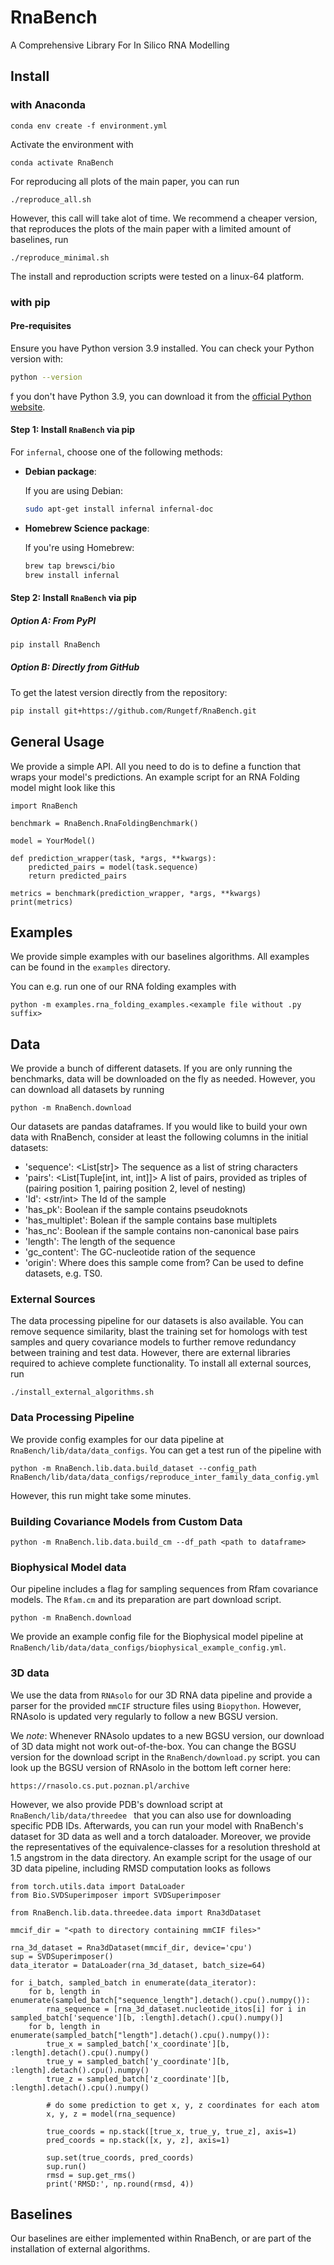 # RnaBench
A Comprehensive Library For In Silico RNA Modelling


## Install

### with Anaconda

```
conda env create -f environment.yml
```
Activate the environment with
```
conda activate RnaBench
```
For reproducing all plots of the main paper, you can run
```
./reproduce_all.sh
```
However, this call will take alot of time.
We recommend a cheaper version, that reproduces the plots of the main paper with a limited amount of baselines,
run
```
./reproduce_minimal.sh
```
The install and reproduction scripts were tested on a linux-64 platform.


### with pip
#### Pre-requisites

Ensure you have Python version 3.9 installed. You can check your Python version with:

```bash
python --version
```
f you don't have Python 3.9, you can download it from the [official Python website](https://www.python.org/downloads/).

#### Step 1: Install `RnaBench` via pip

For `infernal`, choose one of the following methods:

   - **Debian package**:
     
     If you are using Debian:

     ```bash
     sudo apt-get install infernal infernal-doc
     ```

   - **Homebrew Science package**:

     If you're using Homebrew:

     ```bash
     brew tap brewsci/bio 
     brew install infernal
     ```

#### Step 2: Install `RnaBench` via pip

##### Option A: From PyPI

```bash
pip install RnaBench
```

##### Option B: Directly from GitHub

To get the latest version directly from the repository:

```bash
pip install git+https://github.com/Rungetf/RnaBench.git
```

## General Usage

We provide a simple API.
All you need to do is to define a function that wraps your model's predictions.
An example script for an RNA Folding model might look like this
```
import RnaBench

benchmark = RnaBench.RnaFoldingBenchmark()

model = YourModel()

def prediction_wrapper(task, *args, **kwargs):
    predicted_pairs = model(task.sequence)
    return predicted_pairs

metrics = benchmark(prediction_wrapper, *args, **kwargs)
print(metrics)
```

## Examples
We provide simple examples with our baselines algorithms.
All examples can be found in the `examples` directory.

You can e.g. run one of our RNA folding examples with
```
python -m examples.rna_folding_examples.<example file without .py suffix>
```


## Data
We provide a bunch of different datasets.
If you are only running the benchmarks, data will be downloaded on the fly as
needed.
However, you can download all datasets by running
```
python -m RnaBench.download
```
Our datasets are pandas dataframes.
If you would like to build your own data with RnaBench, consider at least the following columns in the initial datasets:

- 'sequence': <List[str]>
The sequence as a list of string characters
- 'pairs': <List[Tuple[int, int, int]]>
A list of pairs, provided as triples of (pairing position 1, pairing position 2, level of nesting)
- 'Id': <str/int>
The Id of the sample
- 'has_pk': <bool>
Boolean if the sample contains pseudoknots
- 'has_multiplet': <bool>
Bolean if the sample contains base multiplets
- 'has_nc': <bool>
Boolean if the sample contains non-canonical base pairs
- 'length': <int>
The length of the sequence
- 'gc_content': <float>
The GC-nucleotide ration of the sequence
- 'origin': <str>
Where does this sample come from? Can be used to define datasets, e.g. TS0.

### External Sources
The data processing pipeline for our datasets is also available.
You can remove sequence similarity, blast the training set for homologs
with test samples and query covariance models to further remove redundancy
between training and test data.
However, there are external libraries required
to achieve complete functionality.
To install all external sources, run
```
./install_external_algorithms.sh
```

### Data Processing Pipeline
We provide config examples for our data pipeline at ```RnaBench/lib/data/data_configs```.
You can get a test run of the pipeline with
```
python -m RnaBench.lib.data.build_dataset --config_path RnaBench/lib/data/data_configs/reproduce_inter_family_data_config.yml
```
However, this run might take some minutes.

### Building Covariance Models from Custom Data
```
python -m RnaBench.lib.data.build_cm --df_path <path to dataframe>
```


### Biophysical Model data
Our pipeline includes a flag for sampling sequences from Rfam covariance models.
The ```Rfam.cm``` and its preparation are part download script.
```
python -m RnaBench.download
```
We provide an example config file for the Biophysical model pipeline at ```RnaBench/lib/data/data_configs/biophysical_example_config.yml```.

### 3D data
We use the data from ```RNAsolo``` for our 3D RNA data pipeline and provide a parser for the provided ```mmCIF``` structure files using ```Biopython```.
However, RNAsolo is updated very regularly to follow a new BGSU version.

We *note*: Whenever RNAsolo updates to a new BGSU version, our download of 3D data might not work out-of-the-box.
You can change the BGSU version for the download script in the ```RnaBench/download.py``` script.
you can look up the BGSU version of RNAsolo in the bottom left corner here:
```
https://rnasolo.cs.put.poznan.pl/archive
```
However, we also provide PDB's download script at ```RnaBench/lib/data/threedee ``` that you can also use for downloading specific PDB IDs.
Afterwards, you can run your model with RnaBench's dataset for 3D data as well and a torch dataloader.
Moreover, we provide the representatives of the equivalence-classes for a resolution threshold at 1.5 angstrom in the data directory.
An example script for the usage of our 3D data pipeline, including RMSD computation looks as follows
```
from torch.utils.data import DataLoader
from Bio.SVDSuperimposer import SVDSuperimposer

from RnaBench.lib.data.threedee.data import Rna3dDataset

mmcif_dir = "<path to directory containing mmCIF files>"

rna_3d_dataset = Rna3dDataset(mmcif_dir, device='cpu')
sup = SVDSuperimposer()
data_iterator = DataLoader(rna_3d_dataset, batch_size=64)

for i_batch, sampled_batch in enumerate(data_iterator):
    for b, length in enumerate(sampled_batch["sequence_length"].detach().cpu().numpy()):
        rna_sequence = [rna_3d_dataset.nucleotide_itos[i] for i in sampled_batch['sequence'][b, :length].detach().cpu().numpy()]
    for b, length in enumerate(sampled_batch["length"].detach().cpu().numpy()):
        true_x = sampled_batch['x_coordinate'][b, :length].detach().cpu().numpy()
        true_y = sampled_batch['y_coordinate'][b, :length].detach().cpu().numpy()
        true_z = sampled_batch['z_coordinate'][b, :length].detach().cpu().numpy()

        # do some prediction to get x, y, z coordinates for each atom
        x, y, z = model(rna_sequence)

        true_coords = np.stack([true_x, true_y, true_z], axis=1)
        pred_coords = np.stack([x, y, z], axis=1)

        sup.set(true_coords, pred_coords)
        sup.run()
        rmsd = sup.get_rms()
        print('RMSD:', np.round(rmsd, 4))
```

## Baselines
Our baselines are either implemented within RnaBench, or are part of the installation of external algorithms.
